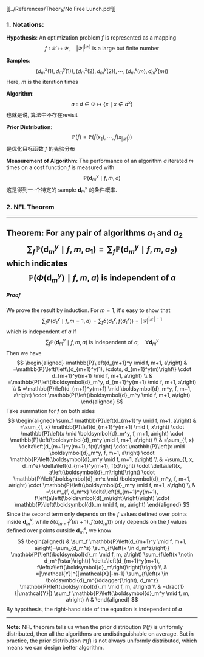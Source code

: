 [[../References/Theory/No Free Lunch.pdf]]
### 1. Notations:

**Hypothesis**:
An optimization problem $f$ is represented as a mapping
$$
f: \mathcal{X} \mapsto \mathcal{Y}, \quad|\mathcal{Y}|^{|\mathcal{X}|} \text { is a large but finite number }
$$

**Samples**:
$$
\left(d_m^x(1), d_m^y(1)\right),\left(d_m^x(2), d_m^y(2)\right), \cdots,\left(d_m^x(m), d_m^y(m)\right)
$$
Here, $m$ is the iteration times

**Algorithm**:
$$
a: d \in \mathcal{D} \mapsto\left\{x \mid x \notin d^x\right\}
$$
也就是说, 算法中不存在revisit

**Prior Distribution**:
$$
\mathbb{P}(f)=\mathbb{P}\left(f\left(x_1\right), \cdots, f\left(x_{|\mathcal{X}|}\right)\right)
$$
是优化目标函数 $f$ 的先验分布

**Measurement of Algorithm**:
The performance of an algorithm $a$ iterated $m$ times on a cost function $f$ is measured with
$$
\mathbb{P}\left(\boldsymbol{d}_m^y \mid f, m, a\right)
$$
这是得到一-个特定的 sample $\boldsymbol{d}_m^y$ 的条件概率.

### 2. NFL Theorem
---
**Theorem**: For any pair of algorithms $a_1$ and $a_2$
$$
\sum_f \mathbb{P}\left(\boldsymbol{d}_m^y \mid f, m, a_1\right)=\sum_f \mathbb{P}\left(\boldsymbol{d}_m^y \mid f, m, a_2\right)
$$
which indicates
$$
\mathbb{P}\left(\Phi\left(\boldsymbol{d}_m^y\right) \mid f, m, a\right) \text { is independent of } a
$$
---

##### Proof
We prove the result by induction. For $m=1$, it's easy to show that
$$
\sum_f \mathbb{P}\left(d_1^y \mid f, m=1, a\right)=\sum_f \delta\left(d_1^y, f\left(d_1^x\right)\right)=|\mathcal{Y}|^{|\mathcal{X}|-1}
$$
which is independent of $a$
If
$$
\sum_f \mathbb{P}\left(\boldsymbol{d}_m^y \mid f, m, a\right) \text { is independent of } a, \quad \forall \boldsymbol{d}_m^y
$$
Then we have
$$
\begin{aligned}
\mathbb{P}\left(d_{m+1}^y \mid f, m+1, a\right) & =\mathbb{P}\left(\left\{d_{m+1}^y(1), \cdots, d_{m+1}^y(m)\right\} \cdot d_{m+1}^y(m+1) \mid f, m+1, a\right) \\
& =\mathbb{P}\left(\boldsymbol{d}_m^y, d_{m+1}^y(m+1) \mid f, m+1, a\right) \\
& =\mathbb{P}\left(d_{m+1}^y(m+1) \mid \boldsymbol{d}_m^y, f, m+1, a\right) \cdot \mathbb{P}\left(\boldsymbol{d}_m^y \mid f, m+1, a\right)
\end{aligned}
$$
Take summation for $f$ on both sides
$$
\begin{aligned}
\sum_f \mathbb{P}\left(d_{m+1}^y \mid f, m+1, a\right) & =\sum_{f, x} \mathbb{P}\left(d_{m+1}^y(m+1) \mid f, x\right) \cdot \mathbb{P}\left(x \mid \boldsymbol{d}_m^y, f, m+1, a\right) \cdot \mathbb{P}\left(\boldsymbol{d}_m^y \mid f, m+1, a\right) \\
& =\sum_{f, x} \delta\left(d_{m+1}^y(m+1), f(x)\right) \cdot \mathbb{P}\left(x \mid \boldsymbol{d}_m^y, f, m+1, a\right) \cdot \mathbb{P}\left(\boldsymbol{d}_m^y \mid f, m+1, a\right) \\
& =\sum_{f, x, d_m^e} \delta\left(d_{m+1}^y(m+1), f(x)\right) \cdot \delta\left(x, a\left(\boldsymbol{d}_m\right)\right) \cdot \mathbb{P}\left(\boldsymbol{d}_m^x \mid \boldsymbol{d}_m^y, f, m+1, a\right) \cdot \mathbb{P}\left(\boldsymbol{d}_m^y \mid f, m+1, a\right) \\
& =\sum_{f, d_m^x} \delta\left(d_{m+1}^y(m+1), f\left(a\left(\boldsymbol{d}_m\right)\right)\right) \cdot \mathbb{P}\left(\boldsymbol{d}_m \mid f, m, a\right)
\end{aligned}
$$
Since the second term only depends on the $f$ values defined over points inside $\boldsymbol{d}_m^x$, while $\delta\left(d_{m+1}^y(m+1), f\left(a\left(\boldsymbol{d}_m\right)\right)\right)$ only depends on the $f$ values defined over points outside $\boldsymbol{d}_m^x$, we know
$$
\begin{aligned}
& \sum_f \mathbb{P}\left(d_{m+1}^y \mid f, m+1, a\right)=\sum_{d_m^s} \sum_{f\left(x \in d_m^z\right)} \mathbb{P}\left(\boldsymbol{d}_m \mid f, m, a\right) \sum_{f\left(x \notin d_m^{\star}\right)} \delta\left(d_{m+1}^y(m+1), f\left(a\left(\boldsymbol{d}_m\right)\right)\right) \\
& =|\mathcal{Y}|^{|\mathcal{X}|-m-1} \sum_{f\left(x \in \boldsymbol{d}_m^{\ddagger}\right), d_m^z} \mathbb{P}\left(\boldsymbol{d}_m \mid f, m, a\right) \\
& =\frac{1}{|\mathcal{Y}|} \sum_f \mathbb{P}\left(\boldsymbol{d}_m^y \mid f, m, a\right) \\
&
\end{aligned}
$$
By hypothesis, the right-hand side of the equation is independent of $a$

---
**Note:** NFL theorem tells us when the prior distribution $\mathbb{P}(f)$ is uniformly distributed, then all the algorithms are undistinguishable on average. But in practice, the prior distribution $\mathbb{P}(f)$ is not always uniformly distributed, which means we can design better algorithm.